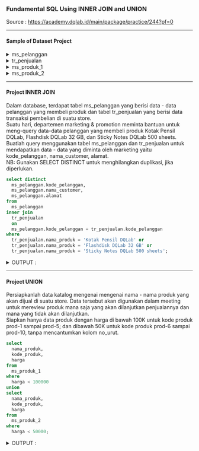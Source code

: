 ### Fundamental SQL Using INNER JOIN and UNION
Source : https://academy.dqlab.id/main/package/practice/244?pf=0

----

#### Sample of Dataset Project

<details>
<summary markdown="span">ms_pelanggan</summary>

| no_urut | kode_pelanggan | nama_customer      | alamat                                 |
|---------|----------------|--------------------|----------------------------------------|
|       1 | dqlabcust01    | Eva Novianti, S.H. | Vila Sempilan, No. 67 - Kota B         |
|       2 | dqlabcust02    | Heidi Goh          | Vila Sempilan, No. 11 - Kota B         |
|       3 | dqlabcust03    | Unang Handoko      | Vila Sempilan, No. 1 - Kota B          |
|       4 | dqlabcust04    | Jokolono Sukarman  | Vila Permata Intan Berkilau, Blok C5-7 |
|       5 | dqlabcust05    | Tommy Sinaga       | Vila Permata Intan Berkilau, Blok A1/2 |

</details>

<details>
<summary markdown="span">tr_penjualan</summary>

| kode_transaksi | kode_pelanggan | no_urut | kode_produk | nama_produk               | qty  | harga  |
|----------------|----------------|---------|-------------|---------------------------|------|--------|
| tr-001         | dqlabcust07    |       1 | prod-01     | Kotak Pensil DQLab        |    5 |  62500 |
| tr-001         | dqlabcust07    |       2 | prod-03     | Flash disk DQLab 32 GB    |    1 | 100000 |
| tr-001         | dqlabcust07    |       3 | prod-09     | Buku Planner Agenda DQLab |    3 |  92000 |
| tr-001         | dqlabcust07    |       4 | prod-04     | Flashdisk DQLab 32 GB     |    3 |  40000 |
| tr-002         | dqlabcust01    |       1 | prod-03     | Gift Voucher DQLab 100rb  |    2 | 100000 |

</details>

<details>
<summary markdown="span">ms_produk_1</summary>

| no_urut | kode_produk | nama_produk              | harga  |
|---------|-------------|--------------------------|--------|
|       1 | prod-01     | Kotak Pensil DQLab       |  62500 |
|       2 | prod-02     | Flashdisk DQLab 64 GB    |  55000 |
|       3 | prod-03     | Gift Voucher DQLab 100rb | 100000 |
|       4 | prod-04     | Flashdisk DQLab 32 GB    |  40000 |
|       5 | prod-05     | Gift Voucher DQLab 250rb | 250000 |

</details>

<details>
<summary markdown="span">ms_produk_2</summary>

| no_urut | kode_produk | nama_produk                        | harga |
|---------|-------------|------------------------------------|-------|
|       6 | prod-06     | Pulpen Multifunction + Laser DQLab | 92500 |
|       7 | prod-07     | Tas Travel Organizer DQLab         | 48000 |
|       8 | prod-08     | Gantungan Kunci DQLab              | 15800 |
|       9 | prod-09     | Buku Planner Agenda DQLab          | 92000 |
|      10 | prod-10     | Sticky Notes DQLab 500 sheets      | 55000 |

</details>

----

#### Project INNER JOIN
Dalam database, terdapat tabel ms_pelanggan yang berisi data - data pelanggan yang membeli produk dan tabel tr_penjualan yang berisi data transaksi pembelian di suatu store.</br>
Suatu hari, departemen marketing & promotion meminta bantuan untuk meng-query data-data pelanggan yang membeli produk Kotak Pensil DQLab, Flashdisk DQLab 32 GB, dan Sticky Notes DQLab 500 sheets.</br>
Buatlah query menggunakan tabel ms_pelanggan dan tr_penjualan untuk mendapatkan data - data yang diminta oleh marketing yaitu kode_pelanggan, nama_customer, alamat.</br>
NB: Gunakan SELECT DISTINCT untuk menghilangkan duplikasi, jika diperlukan.

```sql
select distinct
  ms_pelanggan.kode_pelanggan, 
  ms_pelanggan.nama_customer, 
  ms_pelanggan.alamat
from 
  ms_pelanggan
inner join 
  tr_penjualan
  on 
  ms_pelanggan.kode_pelanggan = tr_penjualan.kode_pelanggan
where 
  tr_penjualan.nama_produk = 'Kotak Pensil DQLab' or 
  tr_penjualan.nama_produk = 'Flashdisk DQLab 32 GB' or
  tr_penjualan.nama_produk = 'Sticky Notes DQLab 500 sheets';
```

<details>
<summary markdown="span">OUTPUT :</summary>

| kode_pelanggan | nama_customer      | alamat                                 |
|----------------|--------------------|----------------------------------------|
| dqlabcust01    | Eva Novianti, S.H. | Vila Sempilan, No. 67 - Kota B         |
| dqlabcust03    | Unang Handoko      | Vila Sempilan, No. 1 - Kota B          |
| dqlabcust05    | Tommy Sinaga       | Vila Permata Intan Berkilau, Blok A1/2 |
| dqlabcust07    | Agus Cahyono       | Vila Gunung Seribu, Blok F4 - No. 8    |

</details>

----

#### Project UNION
Persiapkanlah data katalog mengenai mengenai nama - nama produk yang akan dijual di suatu store. Data tersebut akan digunakan dalam meeting untuk mereview produk mana saja yang akan dilanjutkan penjualannya dan mana yang tidak akan dilanjutkan.</br>
Siapkan hanya data produk dengan harga di bawah 100K untuk kode produk prod-1 sampai prod-5; dan dibawah 50K untuk kode produk prod-6 sampai prod-10, tanpa mencantumkan kolom no_urut.

```sql
select 
  nama_produk, 
  kode_produk, 
  harga
from 
  ms_produk_1
where 
  harga < 100000
union
select 
  nama_produk, 
  kode_produk, 
  harga
from 
  ms_produk_2
where 
  harga < 50000;
```

<details>
<summary markdown="span">OUTPUT :</summary>

| nama_produk                | kode_produk | harga |
|----------------------------|-------------|-------|
| Kotak Pensil DQLab         | prod-01     | 62500 |
| Flashdisk DQLab 64 GB      | prod-02     | 55000 |
| Flashdisk DQLab 32 GB      | prod-04     | 40000 |
| Tas Travel Organizer DQLab | prod-07     | 48000 |
| Gantungan Kunci DQLab      | prod-08     | 15800 |

</details>
